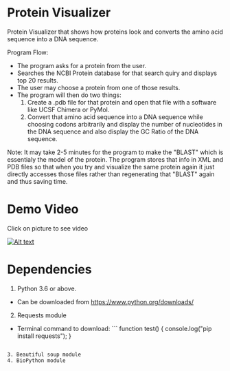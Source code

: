 # Protein Visualizer
Protein Visualizer that shows how proteins look and converts the amino acid sequence into a DNA sequence. 

Program Flow:
- The program asks for a protein from the user.
- Searches the NCBI Protein database for that search quiry and displays top 20 results. 
- The user may choose a protein from one of those results. 
- The program will then do two things:
  1. Create a .pdb file for that protein and open that file with a software like UCSF Chimera or PyMol. 
  2. Convert that amino acid sequence into a DNA sequence while choosing codons arbitrarily and display the number of nucleotides in the DNA sequence and also display the GC Ratio of the DNA sequence. 
  
Note: It may take 2-5 minutes for the program to make the "BLAST" which is essentialy the model of the protein. The program stores that info in XML and PDB files so that when you try and visualize the same protein again it just directly accesses those files rather than regenerating that "BLAST" again and thus saving time. 

# Demo Video
Click on picture to see video

[![Alt text](https://img.youtube.com/vi/MHKekgioHR0/0.jpg)](https://www.youtube.com/watch?v=MHKekgioHR0)

# Dependencies
1. Python 3.6 or above.
  - Can be downloaded from https://www.python.org/downloads/
2. Requests module
  - Terminal command to download: ```
function test() {
  console.log("pip install requests");
}
```

3. Beautiful soup module
4. BioPython module
